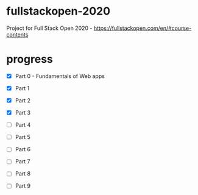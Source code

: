 # fullstackopen-2020
Project for Full Stack Open 2020 - https://fullstackopen.com/en/#course-contents

# progress
- [x] Part 0 - Fundamentals of Web apps
- [x] Part 1
- [x] Part 2
- [x] Part 3
- [ ] Part 4
- [ ] Part 5
- [ ] Part 6
- [ ] Part 7
- [ ] Part 8
- [ ] Part 9

